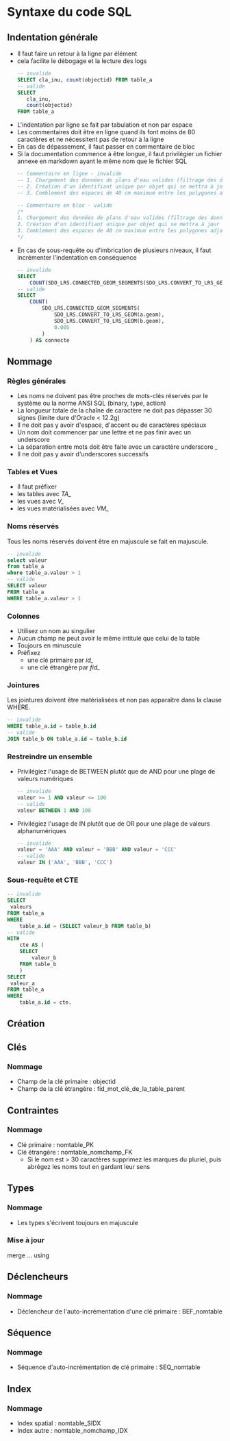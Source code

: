 # Syntaxe du code SQL

## Indentation générale

* Il faut faire un retour à la ligne par élément
 * cela facilite le débogage et la lecture des logs
	 ```SQL
	 -- invalide
	 SELECT cla_inu, count(objectid) FROM table_a
	 -- valide
	 SELECT
	 	cla_inu,
	 	count(objectid)
	 FROM table_a
	 ```
* L'indentation par ligne se fait par tabulation et non par espace
* Les commentaires doit être en ligne quand ils font moins de 80 caractères et ne nécessitent pas de retour à la ligne
 * En cas de dépassement, il faut passer en commentaire de bloc
 * Si la documentation commence à être longue, il faut privilégier un fichier annexe en markdown ayant le même nom que le fichier SQL
	```SQL
	-- Commentaire en ligne - invalide
	-- 1. Chargement des données de plans d'eau valides (filtrage des données);
	-- 2. Création d'un identifiant unique par objet qui se mettra à jour automatiquement en cas d'insertion ou de modification d'objet ;
	-- 3. Comblement des espaces de 40 cm maximum entre les polygones adjacents ;

	-- Commentaire en bloc - valide
	/*
	1. Chargement des données de plans d'eau valides (filtrage des données);
	2. Création d'un identifiant unique par objet qui se mettra à jour automatiquement en cas d'insertion ou de modification d'objet ;
	3. Comblement des espaces de 40 cm maximum entre les polygones adjacents ;
	*/
	```
* En cas de sous-requête ou d'imbrication de plusieurs niveaux, il faut incrémenter l'indentation en conséquence
	```SQL
	-- invalide
	SELECT
		COUNT(SDO_LRS.CONNECTED_GEOM_SEGMENTS(SDO_LRS.CONVERT_TO_LRS_GEOM(a.geom), SDO_LRS.CONVERT_TO_LRS_GEOM(b.geom), 0.005)) AS connecte
	-- valide
	SELECT
		COUNT(
			SDO_LRS.CONNECTED_GEOM_SEGMENTS(
				SDO_LRS.CONVERT_TO_LRS_GEOM(a.geom),
				SDO_LRS.CONVERT_TO_LRS_GEOM(b.geom),
				0.005
			)
		) AS connecte
	```

## Nommage

### Règles générales

* Les noms ne doivent pas être proches de mots-clés réservés par le système ou la norme ANSI SQL (binary, type, action)
* La longueur totale de la chaîne de caractère ne doit pas dépasser 30 signes (limite dure d'Oracle < 12.2g)
* Il ne doit pas y avoir d'espace, d'accent ou de caractères spéciaux
* Un nom doit commencer par une lettre et ne pas finir avec un underscore
* La séparation entre mots doit être faite avec un caractère underscore *_*
* Il ne doit pas y avoir d'underscores successifs

### Tables et Vues

* Il faut préfixer
 * les tables avec *TA_*
 * les vues avec *V_*
 * les vues matérialisées avec *VM_*

### Noms réservés

Tous les noms réservés doivent être en majuscule se fait en majuscule.

```SQL
-- invalide
select valeur
from table_a
where table_a.valeur > 1
-- valide
SELECT valeur
FROM table_a
WHERE table_a.valeur > 1
```

### Colonnes

* Utilisez un nom au singulier
* Aucun champ ne peut avoir le même intitulé que celui de la table
* Toujours en minuscule
* Préfixez
	* une clé primaire par *id_*
	* une clé étrangère par *fid_*

### Jointures

Les jointures doivent être matérialisées et non pas apparaître dans la clause WHERE.

```SQL
-- invalide
WHERE table_a.id = table_b.id
-- valide
JOIN table_b ON table_a.id = table_b.id
```

### Restreindre un ensemble

* Privilégiez l'usage de BETWEEN plutôt que de AND pour une plage de valeurs numériques
	```SQL
	-- invalide
	valeur >= 1 AND valeur <= 100
	-- valide
	valeur BETWEEN 1 AND 100
	```
* Privilégiez l'usage de IN plutôt que de OR pour une plage de valeurs alphanumériques
	```SQL
	-- invalide
	valeur = 'AAA' AND valeur = 'BBB' AND valeur = 'CCC'
	-- valide
	valeur IN ('AAA', 'BBB', 'CCC')
	```

### Sous-requête et CTE

```SQL
-- invalide
SELECT
 valeurs
FROM table_a
WHERE
	table_a.id = (SELECT valeur_b FROM table_b)
-- valide
WITH
	cte AS (
	SELECT
		valeur_b
	FROM table_b
	)
SELECT
 valeur_a
FROM table_a
WHERE
	table_a.id = cte.
```

## Création

## Clés

### Nommage

* Champ de la clé primaire : objectid
* Champ de la clé étrangère : fid_mot_clé_de_la_table_parent

## Contraintes

### Nommage

* Clé primaire : nomtable_PK
* Clé étrangère : nomtable_nomchamp_FK
	* Si le nom est > 30 caractères supprimez les marques du pluriel, puis abrégez les noms tout en gardant leur sens

## Types

### Nommage

* Les types s'écrivent toujours en majuscule

### Mise à jour

merge ... using

## Déclencheurs

### Nommage

* Déclencheur de l'auto-incrémentation d'une clé primaire : BEF_nomtable

## Séquence

### Nommage

* Séquence d'auto-incrémentation de clé primaire : SEQ_nomtable 

## Index

### Nommage

* Index spatial : nomtable_SIDX
* Index autre : nomtable_nomchamp_IDX